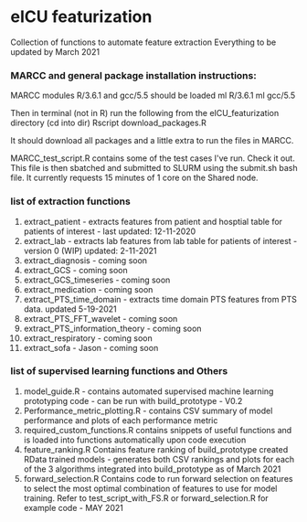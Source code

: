 # eICU featurization
Collection of functions to automate feature extraction
Everything to be updated by March 2021

### MARCC and general package installation instructions:
MARCC modules R/3.6.1 and gcc/5.5 should be loaded
ml R/3.6.1
ml gcc/5.5

Then in terminal (not in R) run the following from the eICU_featurization directory (cd into dir)
Rscript download_packages.R

It should download all packages and a little extra to run the files in MARCC. 

MARCC_test_script.R contains some of the test cases I've run. Check it out. This file is then sbatched and submitted to SLURM using the submit.sh bash file. It currently requests 15 minutes of 1 core on the Shared node.

### list of extraction functions
<ol>
  <li>extract_patient - extracts features from patient and hosptial table for patients of interest - last updated: 12-11-2020</li>
  <li>extract_lab - extracts lab features from lab table for patients of interest - version 0 (WIP) updated: 2-11-2021</li>
  <li>extract_diagnosis - coming soon</li>
  <li>extract_GCS - coming soon</li>
  <li>extract_GCS_timeseries - coming soon</li>
  <li>extract_medication - coming soon</li>
  <li>extract_PTS_time_domain - extracts time domain PTS features from PTS data. updated 5-19-2021</li>
  <li>extract_PTS_FFT_wavelet - coming soon</li>
  <li>extract_PTS_information_theory - coming soon</li>
  <li>extract_respiratory - coming soon</li>
  <li>extract_sofa - Jason - coming soon</li>
</ol>

### list of supervised learning functions and Others

<ol>
  <li>model_guide.R - contains automated supervised machine learning prototyping code - can be run with build_prototype - V0.2</li>
  <li>Performance_metric_plotting.R - contains CSV summary of model performance and plots of each performance metric </li>
  <li>required_custom_functions.R contains snippets of useful functions and is loaded into functions automatically upon code execution </li>
  <li>feature_ranking.R Contains feature ranking of build_prototype created RData trained models - generates both CSV rankings and plots for each of the 3 algorithms integrated into build_prototype as of March 2021 </li>
   <li>forward_selection.R Contains code to run forward selection on features to select the most optimal combination of features to use for model training. Refer to test_script_with_FS.R or forward_selection.R for example code - MAY 2021</li>
</ol>

